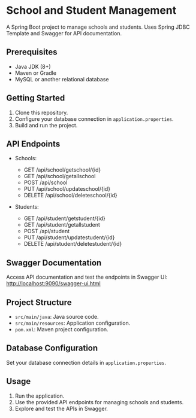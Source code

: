 # School and Student Management

A Spring Boot project to manage schools and students. Uses Spring JDBC Template and Swagger for API documentation.

## Prerequisites

- Java JDK (8+)
- Maven or Gradle
- MySQL or another relational database

## Getting Started

1. Clone this repository.
2. Configure your database connection in `application.properties`.
3. Build and run the project.

## API Endpoints

- Schools:
  - GET /api/school/getschool/{id}
  - GET /api/school/getallschool
  - POST /api/school
  - PUT /api/school/updateschool/{id}
  - DELETE /api/school/deleteschool/{id}

- Students:
  - GET /api/student/getstudent/{id}
  - GET /api/student/getallstudent
  - POST /api/student
  - PUT /api/student/updatestudent/{id}
  - DELETE /api/student/deletestudent/{id}

## Swagger Documentation

Access API documentation and test the endpoints in Swagger UI: [http://localhost:9090/swagger-ui.html](http://localhost:9090/swagger-ui.html)

## Project Structure

- `src/main/java`: Java source code.
- `src/main/resources`: Application configuration.
- `pom.xml`: Maven project configuration.

## Database Configuration

Set your database connection details in `application.properties`.

## Usage

1. Run the application.
2. Use the provided API endpoints for managing schools and students.
3. Explore and test the APIs in Swagger.


